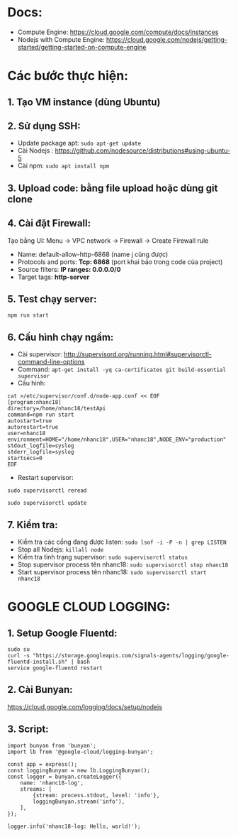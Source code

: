 # Docs:
- Compute Engine: https://cloud.google.com/compute/docs/instances
- Nodejs with Compute Engine: https://cloud.google.com/nodejs/getting-started/getting-started-on-compute-engine

# Các bước thực hiện:
## 1. Tạo VM instance (dùng Ubuntu)
## 2. Sử dụng SSH:
- Update package apt: ```sudo apt-get update```
- Cài Nodejs : https://github.com/nodesource/distributions#using-ubuntu-5
- Cài npm: ```sudo apt install npm```

## 3. Upload code: bằng file upload hoặc dùng git clone

## 4. Cài đặt Firewall: 
Tạo bằng UI: Menu -> VPC network -> Firewall -> Create Firewall rule
- Name: default-allow-http-6868 (name j cũng được)
- Protocols and ports: **Tcp: 6868** (port khai báo trong code của project)
- Source filters: **IP ranges: 0.0.0.0/0**
- Target tags: **http-server**

## 5. Test chạy server: 
```npm run start```

## 6. Cấu hình chạy ngầm:
- Cài supervisor: http://supervisord.org/running.html#supervisorctl-command-line-options
- Command:
```apt-get install -yq ca-certificates git build-essential supervisor```
- Cấu hình: 
```
cat >/etc/supervisor/conf.d/node-app.conf << EOF
[program:nhanc18]
directory=/home/nhanc18/testApi
command=npm run start
autostart=true
autorestart=true
user=nhanc18
environment=HOME="/home/nhanc18",USER="nhanc18",NODE_ENV="production"
stdout_logfile=syslog
stderr_logfile=syslog
startsecs=0
EOF
```
- Restart supervisor:

`sudo supervisorctl reread`

`sudo supervisorctl update`

## 7. Kiểm tra:
- Kiểm tra các cổng đang được listen: `sudo lsof -i -P -n | grep LISTEN`
- Stop all Nodejs: `killall node`
- Kiểm tra tình trạng supervisor: `sudo supervisorctl status`
- Stop supervisor process tên nhanc18: `sudo supervisorctl stop nhanc18`
- Start supervisor process tên nhanc18: `sudo supervisorctl start nhanc18`

# GOOGLE CLOUD LOGGING:
## 1. Setup Google Fluentd: 
```
sudo su
curl -s "https://storage.googleapis.com/signals-agents/logging/google-fluentd-install.sh" | bash
service google-fluentd restart
```
## 2. Cài Bunyan:
https://cloud.google.com/logging/docs/setup/nodejs
## 3. Script:
```
import bunyan from 'bunyan';
import lb from '@google-cloud/logging-bunyan';

const app = express();
const loggingBunyan = new lb.LoggingBunyan();
const logger = bunyan.createLogger({
    name: 'nhanc18-log',
    streams: [
        {stream: process.stdout, level: 'info'},
        loggingBunyan.stream('info'),
    ],
});

logger.info('nhanc18-log: Hello, world!');
```